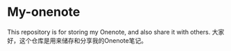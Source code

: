 # My-onenote
This repository is for storing my Onenote, and also share it with others.
大家好，这个仓库是用来储存和分享我的Onenote笔记。
